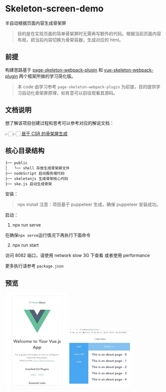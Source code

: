 # Skeleton-screen-demo

半自动根据页面内容生成骨架屏

> 目的是在实现页面的简单骨架屏时无需再写额外的代码。根据当前页面内容布局，把当前内容切换为骨架容器，生成对应的 html。

## 前提

构建思路基于 [page-skeleton-webpack-plugin](https://github.com/ElemeFE/page-skeleton-webpack-plugin) 和 [vue-skeleton-webpack-plugin](https://github.com/lavas-project/vue-skeleton-webpack-plugin) 两个框架所做的学习简化版。

> 本 code 由学习参考 `page-skeleton-webpack-plugin` 为前提，目的提供学习自动化骨架屏原理，如有意可以前往观看其源码。

## 文档说明

想了解该项目创建过程和思考可以参考对应的解说文档：

👉🏻👉🏻 [居于 CSR 的骨架屏生成](https://github.com/YoRenChen/Blog/issues/4)

## 核心目录结构

```(filePath)
├── public
│   └── shell 存放生成骨架屏文件
├── nodeScript 启动服务端代码
├── skeletonjs 生成骨架核心代码
├── ske.js 启动生成骨架
```

安装：

> npx install
> 注意：项目基于 puppeteer 生成，确保 puppeteer 安装成功。

启动：

1. npx run serve

在确保`npx serve`运行情况下再执行下面命令

2. npx run start

访问 8082 端口，请使用 network slow 3G 下查看 或者使用 performance

更多执行请参考 `package.json`

## 预览

<img src="./docs/480_low.gif" alt="效果图" width="200px" />
<img src="./docs/480_low2.gif" alt="效果图" width="200px" />

